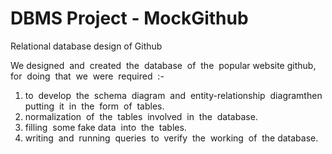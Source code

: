 # DBMS Project - MockGithub
Relational database design of Github

We designed​ ​ and​ ​ created​ ​ the​ ​ database​ ​ of​ ​ the​ ​ popular
website​ ​ github,​ ​ for​ ​ doing​ ​ that​ ​ we​ ​ were​ ​ required​ ​ :-
1. to​ ​ develop​ ​ the​ ​ schema​ ​ diagram​ ​ and​ ​ entity-relationship​ ​ diagram​ ​ then
putting​ ​ it​ ​ in​ ​ the​ ​ form​ ​ of​ ​ tables.
2. normalization​ ​ of​ ​ the​ ​ tables​ ​ involved​ ​ in​ ​ the​ ​ database.
3. filling​ ​ some  fake  data​ ​ into​ ​ the​ ​ tables.
4. writing​ ​ and​ ​ running​ ​ queries​ ​ to​ ​ verify​ ​ the​ ​ working​ ​ of​ ​ the​ ​ database.
